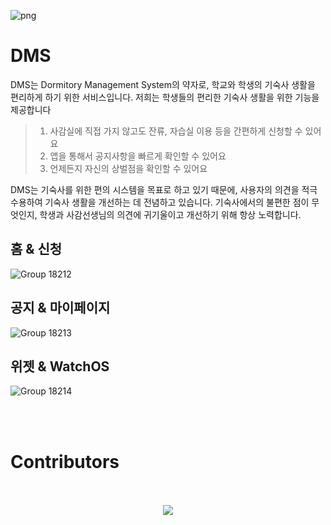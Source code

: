 <!--![](https://user-images.githubusercontent.com/101160207/231135123-be428205-09e8-427d-abad-80c3bbbd0f58.png)-->
![png](https://user-images.githubusercontent.com/68860610/233824618-8b764a7f-51dc-41ca-aa84-fd9ee3b76849.png)

# DMS

DMS는 Dormitory Management System의 약자로, 학교와 학생의 기숙사 생활을 편리하게 하기 위한 서비스입니다.
저희는 학생들의 편리한 기숙사 생활을 위한 기능을 제공합니다

> 1. 사감실에 직접 가지 않고도 잔류, 자습실 이용 등을 간편하게 신청할 수 있어요
> 2. 앱을 통해서 공지사항을 빠르게 확인할 수 있어요
> 3. 언제든지 자신의 상벌점을 확인할 수 있어요

DMS는 기숙사를 위한 편의 시스템을 목표로 하고 있기 때문에, 사용자의 의견을 적극 수용하여 기숙사 생활을 개선하는 데 전념하고 있습니다.
기숙사에서의 불편한 점이 무엇인지, 학생과 사감선생님의 의견에 귀기울이고 개선하기 위해 항상 노력합니다.

## 홈 & 신청
![Group 18212](https://user-images.githubusercontent.com/68860610/233824121-eabed662-0182-4293-a18e-0b31767fdd1d.png)
## 공지 & 마이페이지
![Group 18213](https://user-images.githubusercontent.com/68860610/233824113-72a802f2-4ad6-4402-9ddd-a58399a58bf5.png)
## 위젯 & WatchOS
![Group 18214](https://user-images.githubusercontent.com/68860610/233824111-b94757fe-9a94-41fd-97a4-b4b6e7b1fece.png)

</br>
</br>

# Contributors

</br>
</br>
<div align="center">
  <a href="https://github.com/team-aliens/DMS-Android/graphs/contributors">
    <img src="https://contrib.rocks/image?repo=team-aliens/DMS-Android" />
  </a>
</div>
